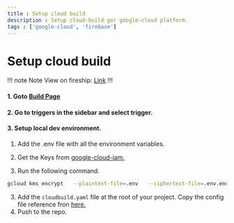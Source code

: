 ```yaml
---
title : Setup cloud build
description : Setup cloud-build gor google-cloud platform.
tags : ['google-cloud', 'firebase']
---
```


# Setup cloud build

!!! note Note
View on fireship: [Link](https://fireship.io/lessons/ci-cd-with-google-cloud-build/)
!!!

#### 1. Goto [Build Page](https://console.cloud.google.com/cloud-build/builds)

#### 2. Go to triggers in the sidebar and select trigger.

#### 3. Setup local dev environment.

1. Add the .env file with all the environment variables.

2. Get the Keys from [google-cloud-iam.](https://console.cloud.google.com/security/kms) 

3. Run the following command.
```sh
gcloud kms encrypt   --plaintext-file=.env   --ciphertext-file=.env.enc   --location=global   --keyring=cloud-build-keyring   --key=cloud-build-key
```

3. Add the `cloudbuild.yaml` file at the root of your project. Copy the config file reference fron [here.](/config-files/cloudbuild-yaml.md) 
4. Push to the repo.